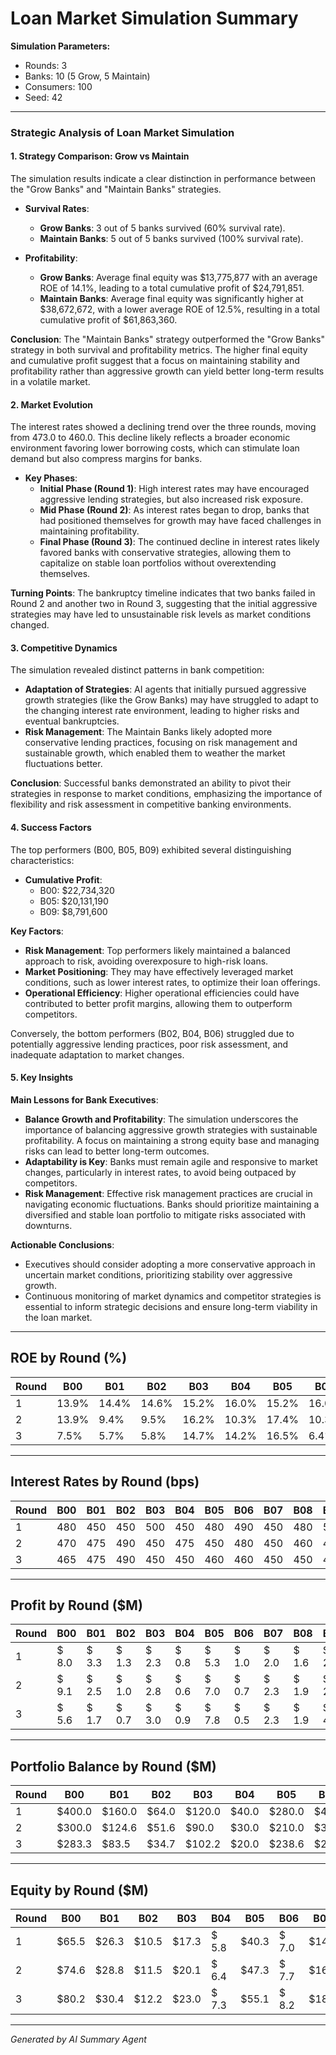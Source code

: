 # Loan Market Simulation Summary

**Simulation Parameters:**
- Rounds: 3
- Banks: 10 (5 Grow, 5 Maintain)
- Consumers: 100
- Seed: 42

---

### Strategic Analysis of Loan Market Simulation

#### 1. Strategy Comparison: Grow vs Maintain

The simulation results indicate a clear distinction in performance between the "Grow Banks" and "Maintain Banks" strategies. 

- **Survival Rates**: 
  - **Grow Banks**: 3 out of 5 banks survived (60% survival rate).
  - **Maintain Banks**: 5 out of 5 banks survived (100% survival rate).

- **Profitability**:
  - **Grow Banks**: Average final equity was $13,775,877 with an average ROE of 14.1%, leading to a total cumulative profit of $24,791,851.
  - **Maintain Banks**: Average final equity was significantly higher at $38,672,672, with a lower average ROE of 12.5%, resulting in a total cumulative profit of $61,863,360.

**Conclusion**: The "Maintain Banks" strategy outperformed the "Grow Banks" strategy in both survival and profitability metrics. The higher final equity and cumulative profit suggest that a focus on maintaining stability and profitability rather than aggressive growth can yield better long-term results in a volatile market.

#### 2. Market Evolution

The interest rates showed a declining trend over the three rounds, moving from 473.0 to 460.0. This decline likely reflects a broader economic environment favoring lower borrowing costs, which can stimulate loan demand but also compress margins for banks.

- **Key Phases**:
  - **Initial Phase (Round 1)**: High interest rates may have encouraged aggressive lending strategies, but also increased risk exposure.
  - **Mid Phase (Round 2)**: As interest rates began to drop, banks that had positioned themselves for growth may have faced challenges in maintaining profitability.
  - **Final Phase (Round 3)**: The continued decline in interest rates likely favored banks with conservative strategies, allowing them to capitalize on stable loan portfolios without overextending themselves.

**Turning Points**: The bankruptcy timeline indicates that two banks failed in Round 2 and another two in Round 3, suggesting that the initial aggressive strategies may have led to unsustainable risk levels as market conditions changed.

#### 3. Competitive Dynamics

The simulation revealed distinct patterns in bank competition:

- **Adaptation of Strategies**: AI agents that initially pursued aggressive growth strategies (like the Grow Banks) may have struggled to adapt to the changing interest rate environment, leading to higher risks and eventual bankruptcies.
- **Risk Management**: The Maintain Banks likely adopted more conservative lending practices, focusing on risk management and sustainable growth, which enabled them to weather the market fluctuations better.

**Conclusion**: Successful banks demonstrated an ability to pivot their strategies in response to market conditions, emphasizing the importance of flexibility and risk assessment in competitive banking environments.

#### 4. Success Factors

The top performers (B00, B05, B09) exhibited several distinguishing characteristics:

- **Cumulative Profit**: 
  - B00: $22,734,320
  - B05: $20,131,190
  - B09: $8,791,600

**Key Factors**:
- **Risk Management**: Top performers likely maintained a balanced approach to risk, avoiding overexposure to high-risk loans.
- **Market Positioning**: They may have effectively leveraged market conditions, such as lower interest rates, to optimize their loan offerings.
- **Operational Efficiency**: Higher operational efficiencies could have contributed to better profit margins, allowing them to outperform competitors.

Conversely, the bottom performers (B02, B04, B06) struggled due to potentially aggressive lending practices, poor risk assessment, and inadequate adaptation to market changes.

#### 5. Key Insights

**Main Lessons for Bank Executives**:
- **Balance Growth and Profitability**: The simulation underscores the importance of balancing aggressive growth strategies with sustainable profitability. A focus on maintaining a strong equity base and managing risks can lead to better long-term outcomes.
- **Adaptability is Key**: Banks must remain agile and responsive to market changes, particularly in interest rates, to avoid being outpaced by competitors.
- **Risk Management**: Effective risk management practices are crucial in navigating economic fluctuations. Banks should prioritize maintaining a diversified and stable loan portfolio to mitigate risks associated with downturns.

**Actionable Conclusions**:
- Executives should consider adopting a more conservative approach in uncertain market conditions, prioritizing stability over aggressive growth.
- Continuous monitoring of market dynamics and competitor strategies is essential to inform strategic decisions and ensure long-term viability in the loan market.

---

## ROE by Round (%)

| Round | B00 | B01 | B02 | B03 | B04 | B05 | B06 | B07 | B08 | B09 |
|-------|------|------|------|------|------|------|------|------|------|------|
|     1 | 13.9% | 14.4% | 14.6% | 15.2% | 16.0% | 15.2% | 16.0% | 16.8% | 16.0% | 15.2% |
|     2 | 13.9% | 9.4% | 9.5% | 16.2% | 10.3% | 17.4% | 10.3% | 16.3% | 16.5% | 9.9% |
|     3 | 7.5% | 5.7% | 5.8% | 14.7% | 14.2% | 16.5% | 6.4% | 14.2% | 13.9% | 17.6% |

---

## Interest Rates by Round (bps)

| Round | B00 | B01 | B02 | B03 | B04 | B05 | B06 | B07 | B08 | B09 |
|-------|------|------|------|------|------|------|------|------|------|------|
|     1 | 480 | 450 | 450 | 500 | 450 | 480 | 490 | 450 | 480 | 500 |
|     2 | 470 | 475 | 490 | 450 | 475 | 450 | 480 | 450 | 460 | 475 |
|     3 | 465 | 475 | 490 | 450 | 450 | 460 | 460 | 450 | 450 | 450 |

---

## Profit by Round ($M)

| Round | B00 | B01 | B02 | B03 | B04 | B05 | B06 | B07 | B08 | B09 |
|-------|------|------|------|------|------|------|------|------|------|------|
|     1 | $ 8.0 | $ 3.3 | $ 1.3 | $ 2.3 | $ 0.8 | $ 5.3 | $ 1.0 | $ 2.0 | $ 1.6 | $ 2.7 |
|     2 | $ 9.1 | $ 2.5 | $ 1.0 | $ 2.8 | $ 0.6 | $ 7.0 | $ 0.7 | $ 2.3 | $ 1.9 | $ 2.1 |
|     3 | $ 5.6 | $ 1.7 | $ 0.7 | $ 3.0 | $ 0.9 | $ 7.8 | $ 0.5 | $ 2.3 | $ 1.9 | $ 4.0 |

---

## Portfolio Balance by Round ($M)

| Round | B00 | B01 | B02 | B03 | B04 | B05 | B06 | B07 | B08 | B09 |
|-------|------|------|------|------|------|------|------|------|------|------|
|     1 | $400.0 | $160.0 | $64.0 | $120.0 | $40.0 | $280.0 | $48.0 | $96.0 | $80.0 | $144.0 |
|     2 | $300.0 | $124.6 | $51.6 | $90.0 | $30.0 | $210.0 | $36.0 | $72.0 | $60.0 | $108.0 |
|     3 | $283.3 | $83.5 | $34.7 | $102.2 | $20.0 | $238.6 | $24.0 | $83.3 | $68.7 | $72.0 |

---

## Equity by Round ($M)

| Round | B00 | B01 | B02 | B03 | B04 | B05 | B06 | B07 | B08 | B09 |
|-------|------|------|------|------|------|------|------|------|------|------|
|     1 | $65.5 | $26.3 | $10.5 | $17.3 | $ 5.8 | $40.3 | $ 7.0 | $14.0 | $11.6 | $20.7 |
|     2 | $74.6 | $28.8 | $11.5 | $20.1 | $ 6.4 | $47.3 | $ 7.7 | $16.3 | $13.5 | $22.8 |
|     3 | $80.2 | $30.4 | $12.2 | $23.0 | $ 7.3 | $55.1 | $ 8.2 | $18.6 | $15.4 | $26.8 |

---

*Generated by AI Summary Agent*
